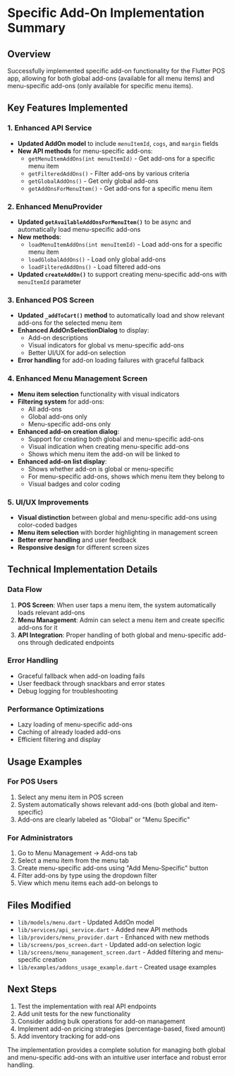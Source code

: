# Specific Add-On Implementation Summary

## Overview
Successfully implemented specific add-on functionality for the Flutter POS app, allowing for both global add-ons (available for all menu items) and menu-specific add-ons (only available for specific menu items).

## Key Features Implemented

### 1. Enhanced API Service
- **Updated AddOn model** to include `menuItemId`, `cogs`, and `margin` fields
- **New API methods** for menu-specific add-ons:
  - `getMenuItemAddOns(int menuItemId)` - Get add-ons for a specific menu item
  - `getFilteredAddOns()` - Filter add-ons by various criteria
  - `getGlobalAddOns()` - Get only global add-ons
  - `getAddOnsForMenuItem()` - Get add-ons for a specific menu item

### 2. Enhanced MenuProvider
- **Updated `getAvailableAddOnsForMenuItem()`** to be async and automatically load menu-specific add-ons
- **New methods**:
  - `loadMenuItemAddOns(int menuItemId)` - Load add-ons for a specific menu item
  - `loadGlobalAddOns()` - Load only global add-ons
  - `loadFilteredAddOns()` - Load filtered add-ons
- **Updated `createAddOn()`** to support creating menu-specific add-ons with `menuItemId` parameter

### 3. Enhanced POS Screen
- **Updated `_addToCart()` method** to automatically load and show relevant add-ons for the selected menu item
- **Enhanced AddOnSelectionDialog** to display:
  - Add-on descriptions
  - Visual indicators for global vs menu-specific add-ons
  - Better UI/UX for add-on selection
- **Error handling** for add-on loading failures with graceful fallback

### 4. Enhanced Menu Management Screen
- **Menu item selection** functionality with visual indicators
- **Filtering system** for add-ons:
  - All add-ons
  - Global add-ons only
  - Menu-specific add-ons only
- **Enhanced add-on creation dialog**:
  - Support for creating both global and menu-specific add-ons
  - Visual indication when creating menu-specific add-ons
  - Shows which menu item the add-on will be linked to
- **Enhanced add-on list display**:
  - Shows whether add-on is global or menu-specific
  - For menu-specific add-ons, shows which menu item they belong to
  - Visual badges and color coding

### 5. UI/UX Improvements
- **Visual distinction** between global and menu-specific add-ons using color-coded badges
- **Menu item selection** with border highlighting in management screen
- **Better error handling** and user feedback
- **Responsive design** for different screen sizes

## Technical Implementation Details

### Data Flow
1. **POS Screen**: When user taps a menu item, the system automatically loads relevant add-ons
2. **Menu Management**: Admin can select a menu item and create specific add-ons for it
3. **API Integration**: Proper handling of both global and menu-specific add-ons through dedicated endpoints

### Error Handling
- Graceful fallback when add-on loading fails
- User feedback through snackbars and error states
- Debug logging for troubleshooting

### Performance Optimizations
- Lazy loading of menu-specific add-ons
- Caching of already loaded add-ons
- Efficient filtering and display

## Usage Examples

### For POS Users
1. Select any menu item in POS screen
2. System automatically shows relevant add-ons (both global and item-specific)
3. Add-ons are clearly labeled as "Global" or "Menu Specific"

### For Administrators
1. Go to Menu Management → Add-ons tab
2. Select a menu item from the menu tab
3. Create menu-specific add-ons using "Add Menu-Specific" button
4. Filter add-ons by type using the dropdown filter
5. View which menu items each add-on belongs to

## Files Modified
- `lib/models/menu.dart` - Updated AddOn model
- `lib/services/api_service.dart` - Added new API methods
- `lib/providers/menu_provider.dart` - Enhanced with new methods
- `lib/screens/pos_screen.dart` - Updated add-on selection logic
- `lib/screens/menu_management_screen.dart` - Added filtering and menu-specific creation
- `lib/examples/addons_usage_example.dart` - Created usage examples

## Next Steps
1. Test the implementation with real API endpoints
2. Add unit tests for the new functionality
3. Consider adding bulk operations for add-on management
4. Implement add-on pricing strategies (percentage-based, fixed amount)
5. Add inventory tracking for add-ons

The implementation provides a complete solution for managing both global and menu-specific add-ons with an intuitive user interface and robust error handling.

